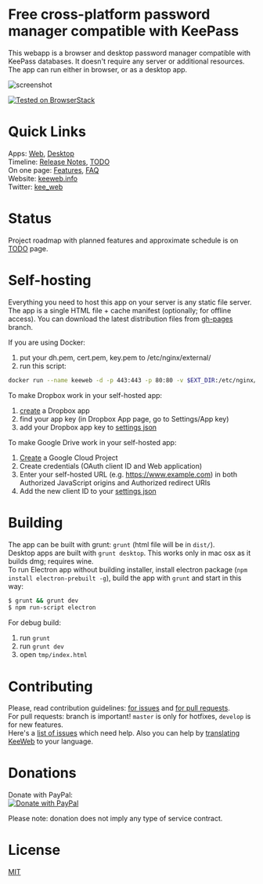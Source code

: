 # Free cross-platform password manager compatible with KeePass

This webapp is a browser and desktop password manager compatible with KeePass databases. It doesn't require any server or additional resources.
The app can run either in browser, or as a desktop app.

![screenshot](https://habrastorage.org/files/ec9/108/3de/ec91083de3e64574a504bc438d038dec.png)

[![Tested on BrowserStack](https://img.shields.io/badge/browserstack-tested-brightgreen.svg?logo=data%3Aimage%2Fpng%3Bbase64%2CiVBORw0KGgoAAAANSUhEUgAAAA4AAAAOCAYAAAAfSC3RAAACsUlEQVQokVWSTWwUZQCGn2%2B%2Bnd2d7XS7K1v6Q6WAaBoKklAMP0rcNBqWiMET0SskxEBAURLjBfZkPJAQWmOswkVjYnqiKiGALQ0NP0EIcjAg0gottNB26f7Odmfmm89TG31P7%2BF5bo%2FgP%2BvX%2FfKto31bmY3vV2O590VJIlKps5FS0Fv35roRkc06C6xYOLkvt3cyWTmh7wdve402411Jys0GNkWSUxXij%2Bw79S1N2brPTp9ZFJ9lM6%2FKfP5c%2BK7ZOvpGmsHMu9wImnjmgUWeDeavpNUQa25ZKpVq%2FST6wbc9QvccjExP3LhkPdJbxpdnOL%2FnEAMPKzy48gve%2BH2q7Wuo37Sdd2Kn2BW7wusPG%2F1k%2B4sZIzd9d1tYqS3lis2Tne8xWoHJn05g9h1jxa2LfLfKRI4McNPdyG03zMyyaqhWLB41dCT2EZ7Ci8bxUimCuVn0zUuIcBSzPs7fo2OI4Z%2BpuYrn8yEeWwGE1CaD%2BWLaB5Rw8P0SrzTGCSdSaOUz%2BWSSvq96cRNLWW1X0TrAV2CGRMQILWseMySYco78P0O8tDTB7sOf09KxFqvOZslrabr37aVD%2Fo4hBY1ljVCCkGyI9UgrciqWcGm6eoY%2F2iKs27iDzm9%2BoJzP4cZqTJcHmCg9oEv6rJyL4b0gnFD91uVn8zNTszhPU13FAoULP3K9awRpNwOK0swEQVBhveuTGXdJdLRRM4zLAsD5bd%2Bn8t7E8cJfTzF8eNwQ5l6zScmSWAhWFmq8XDVIrm9HJ%2BuqfhDtFgBa98va8OBJOZU74IxO4z93EF4AhsCImpitDcQ6W1ARs%2Br55odW99ffLyaH1sK99vEeUXOOaGe%2BQypFIDQh28IThhJCXvZ1%2BJiV7h35X6uL%2Fp9Z2y8WNiOj25BWp67NDaOMa18MHr%2BdzYpggfsXmkch023E8JUAAAAASUVORK5CYII%3D)](https://www.browserstack.com/)

# Quick Links

Apps: [Web](https://app.keeweb.info/), [Desktop](https://github.com/keeweb/keeweb/releases/latest)  
Timeline: [Release Notes](release-notes.md), [TODO](https://github.com/keeweb/keeweb/wiki/TODO)  
On one page: [Features](https://keeweb.info/#features), [FAQ](https://github.com/keeweb/keeweb/wiki/FAQ)  
Website: [keeweb.info](https://keeweb.info)  
Twitter: [kee_web](https://twitter.com/kee_web)  

# Status

Project roadmap with planned features and approximate schedule is on [TODO](https://github.com/keeweb/keeweb/wiki/TODO) page.  

# Self-hosting

Everything you need to host this app on your server is any static file server. The app is a single HTML file + cache manifest (optionally; for offline access).
You can download the latest distribution files from [gh-pages](https://github.com/keeweb/keeweb/tree/gh-pages) branch.  

If you are using Docker:

1. put your dh.pem, cert.pem, key.pem to /etc/nginx/external/ 
2. run this script:
```bash
docker run --name keeweb -d -p 443:443 -p 80:80 -v $EXT_DIR:/etc/nginx/external/ antelle/keeweb
```

To make Dropbox work in your self-hosted app:

1. [create](https://www.dropbox.com/developers/apps/create) a Dropbox app
2. find your app key (in Dropbox App page, go to Settings/App key)
3. add your Dropbox app key to [settings json](https://github.com/keeweb/keeweb/wiki/Configuration#json-app-config)

To make Google Drive work in your self-hosted app:
1. [Create](https://cloud.google.com/resource-manager/docs/creating-project#via_console) a Google Cloud Project
2. Create credentials (OAuth client ID and Web application)
3. Enter your self-hosted URL (e.g. https://www.example.com) in both Authorized JavaScript origins and Authorized redirect URIs
4. Add the new client ID to your [settings json](https://github.com/keeweb/keeweb/wiki/Configuration#json-app-config)

# Building

The app can be built with grunt: `grunt` (html file will be in `dist/`).    
Desktop apps are built with `grunt desktop`. This works only in mac osx as it builds dmg; requires wine.  
To run Electron app without building installer, install electron package (`npm install electron-prebuilt -g`), build the app with `grunt` and start in this way:
```bash
$ grunt && grunt dev
$ npm run-script electron
```

For debug build:

1. run `grunt`
2. run `grunt dev`
3. open `tmp/index.html`

# Contributing

Please, read contribution guidelines: [for issues](.github/ISSUE_TEMPLATE.md) and [for pull requests](.github/PULL_REQUEST_TEMPLATE.md).  
For pull requests: branch is important! `master` is only for hotfixes, `develop` is for new features.  
Here's a [list of issues](https://github.com/keeweb/keeweb/labels/need%20help) which need help.
Also you can help by [translating KeeWeb](https://keeweb.oneskyapp.com) to your language.  

# Donations

Donate with PayPal:  
[![Donate with PayPal](https://www.paypal.com/en_US/i/btn/btn_donate_LG.gif)](https://www.paypal.com/cgi-bin/webscr?cmd=_s-xclick&hosted_button_id=VE75PM997C2GW)  

Please note: donation does not imply any type of service contract.  


# License

[MIT](https://github.com/keeweb/keeweb/blob/master/LICENSE.txt)
